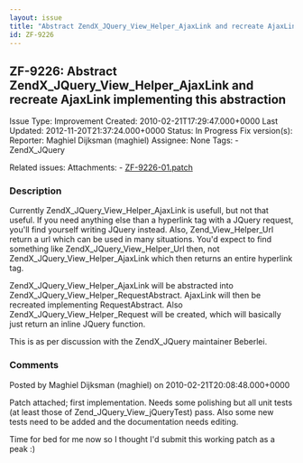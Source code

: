 ```yaml
---
layout: issue
title: "Abstract ZendX_JQuery_View_Helper_AjaxLink and recreate AjaxLink implementing this abstraction"
id: ZF-9226
---
```


ZF-9226: Abstract ZendX\_JQuery\_View\_Helper\_AjaxLink and recreate AjaxLink implementing this abstraction
-----------------------------------------------------------------------------------------------------------

 Issue Type: Improvement Created: 2010-02-21T17:29:47.000+0000 Last Updated: 2012-11-20T21:37:24.000+0000 Status: In Progress Fix version(s): 
 Reporter:  Maghiel Dijksman (maghiel)  Assignee:  None  Tags: - ZendX\_JQuery
 
 Related issues: 
 Attachments: - [ZF-9226-01.patch](/issues/secure/attachment/12783/ZF-9226-01.patch)
 
### Description

Currently ZendX\_JQuery\_View\_Helper\_AjaxLink is usefull, but not that useful. If you need anything else than a hyperlink tag with a JQuery request, you'll find yourself writing JQuery instead. Also, Zend\_View\_Helper\_Url return a url which can be used in many situations. You'd expect to find something like ZendX\_JQuery\_View\_Helper\_Url then, not ZendX\_JQuery\_View\_Helper\_AjaxLink which then returns an entire hyperlink tag.

ZendX\_JQuery\_View\_Helper\_AjaxLink will be abstracted into ZendX\_JQuery\_View\_Helper\_RequestAbstract. AjaxLink will then be recreated implementing RequestAbstract. Also ZendX\_JQuery\_View\_Helper\_Request will be created, which will basically just return an inline JQuery function.

This is as per discussion with the ZendX\_JQuery maintainer Beberlei.

 

 

### Comments

Posted by Maghiel Dijksman (maghiel) on 2010-02-21T20:08:48.000+0000

Patch attached; first implementation. Needs some polishing but all unit tests (at least those of Zend\_JQuery\_View\_jQueryTest) pass. Also some new tests need to be added and the documentation needs editing.

Time for bed for me now so I thought I'd submit this working patch as a peak :)

 

 